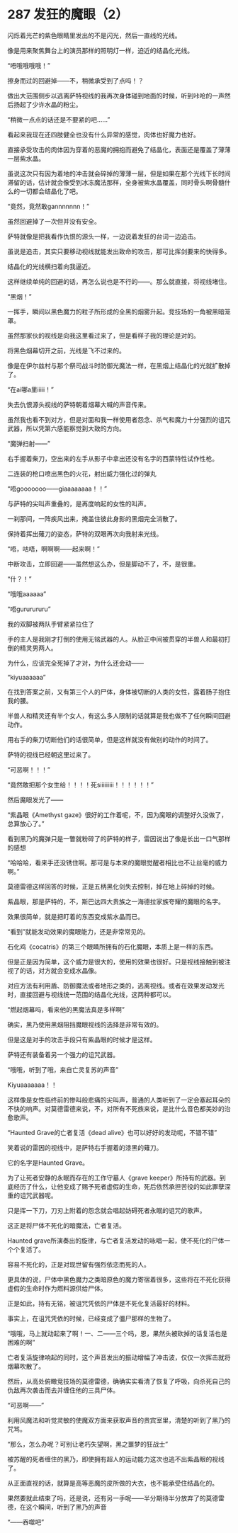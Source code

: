 # 287 发狂的魔眼（2）

闪烁着光芒的紫色眼睛里发出的不是闪光，然后一直线的光线。

像是用来聚焦舞台上的演员那样的照明灯一样，迫近的结晶化光线。

“唔哦哦哦哦！”

擦身而过的回避掉——不，稍微承受到了点吗！？

做出大范围侧步以逃离萨特视线的我再次身体碰到地面的时候，听到咔呛的一声然后扬起了少许水晶的粉尘。

“稍微一点点的话还是不要紧的吧……”

看起来我现在还四肢健全也没有什么异常的感觉，肉体也好魔力也好。

直接承受攻击的肉体因为穿着的恶魔的拥抱而避免了结晶化，表面还是覆盖了薄薄一层紫水晶。

虽说这次只有因为着地的冲击就会碎掉的薄薄一层，但是如果在那个光线下长时间滞留的话，估计就会像受到冰冻魔法那样，全身被紫水晶覆盖，同时骨头啊骨髓什么的一切都会结晶化了吧。

“竟然，竟然敢gannnnnnn！”

虽然回避掉了一次但并没有安全。

萨特就像是把我看作仇恨的源头一样，一边说着发狂的台词一边追击。

虽说是追击，其实只要移动视线就能发出致命的攻击，那可比挥剑要来的快得多。

结晶化的光线横扫着向我逼近。

这样继续单纯的回避的话，再怎么说也是不行的——。那么就直接，将视线堵住。

“黑烟！”

一挥手，瞬间以黑色魔力的粒子所形成的全黑的烟雾升起。竞技场的一角被黑暗笼罩。

虽然那家伙的视线是向我这里看过来了，但是看样子我的理论是对的。

将黑色烟幕切开之前，光线是飞不过来的。

像是在伊尔兹村与那个祭司战斗时防御光魔法一样，在黑烟上结晶化的光就扩散掉了。

“在ai哪a里iiiii！”

失去仇恨源头视线的萨特朝着烟幕大喊的声音传来。

虽然我也看不到对方，但是对面和我一样使用者怨念、杀气和魔力十分强烈的诅咒武器，所以凭第六感能察觉到大致的方向。

“魔弹扫射——”

右手握着柴刀，空出来的左手从影子中拿出还没有名字的西蒙特性试作性枪。

二连装的枪口喷出黑色的火花，射出威力强化过的弹丸

“唔gooooooo——giaaaaaaaa！！”

与萨特的尖叫声重叠的，是再度响起的女性的叫声。

一刹那间，一阵疾风出来，掩盖住彼此身影的黑烟完全消散了。

保持着挥出薙刀的姿态，萨特的双眼再次向我射来光线。

“唔，咕唔，啊啊啊——起来啊！”

中断攻击，立即回避——虽然想这么办，但是脚动不了，不，是很重。

“什？！”

“哦哦aaaaaa”

“唔gururururu”

我的双脚被两队手臂紧紧拉住了

手的主人是我刚才打倒的使用无铭武器的人。从脸正中间被贯穿的半兽人和最初打倒的精灵男两人。

为什么，应该完全死掉了才对，为什么还会动——

“kiyuaaaaaa”

在找到答案之前，又有第三个人的尸体，身体被切断的人类的女性，露着肠子抱住我的腰。

半兽人和精灵还有半个女人，有这么多人限制的话就算是我也做不了任何瞬间回避动作。

用右手的柴刀切断他们的话很简单，但是这样就没有做别的动作的时间了。

萨特的视线已经朝这里过来了。

“可恶啊！！！”

“竟然敢把那个女生给！！！！死siiiiiiiii！！！！！！”

然后魔眼发光了——

“紫晶眼《Amethyst gaze》很好的工作着呢，不，因为魔眼的调整好久没做了，总算放心了。”

看到黑乃的魔弹只是一瞥就粉碎了的萨特的样子，雷因说出了像是长出一口气那样的感想

“哈哈哈，看来手还没锈住啊。那可是与本来的魔眼觉醒者相比也不让丝毫的威力啊。”

莫德雷德这样回答的时候，正是五柄黑化剑失去控制，掉在地上碎掉的时候。

紫晶眼，那是萨特的，不，斯巴达四大贵族之一海德拉家族夸耀的魔眼的名字。

效果很简单，就是把盯着的东西变成紫水晶而已。

“看到”就能发动效果的魔眼能力，还是非常常见的。

石化鸡《cocatris》的第三个眼睛所拥有的石化魔眼，本质上是一样的东西。

但是正是因为简单，这个威力是很大的，使用的效果也很好。只是视线接触到被注视了的话，对方就会变成水晶像。

对应方法有利用盾、防御魔法或者地形之类的，逃离视线。或者在效果发动发光时，直接回避与视线统一范围的结晶化光线，这两种都可以。

“燃起烟幕吗，看来他的黑魔法真是多样啊”

确实，黑乃使用黑烟阻挡魔眼视线的选择是非常有效的。

但是这是对手的攻击手段只有紫晶眼的时候才是这样。

萨特还有装备着另一个强力的诅咒武器。

“哦哦，听到了哦，来自亡灵复苏的声音”

Kiyuaaaaaaa！！

这样像是女性临终前的惨叫般悲痛的尖叫声，普通的人类听到了一定会塞起耳朵的不快的响声。对莫德雷德来说，不，对所有不死族来说，是比什么音色都美妙的治愈歌声。

“Haunted Grave的亡者复活《dead alive》也可以好好的发动呢，不错不错”

笑着说的雷因的视线中，是萨特右手握着的漆黑的薙刀。

它的名字是Haunted Grave。

为了让死者安静的永眠而存在的工作守墓人《grave keeper》所持有的武器。到底经历了什么，让他变成了赐予死者虚假的生命，死后依然承担苦役的如此罪孽深重的诅咒武器呢。

只是挥一下刀，刀刃上附着的怨念就会唱起妨碍死者永眠的诅咒的歌声。

这正是将尸体不死化的暗魔法，亡者复活。

Haunted grave所演奏出的旋律，与亡者复活发动的咏唱一起，使不死化的尸体一个个复活了。

容易不死化的，正是对现世留有强烈依恋而死的人。

更具体的说，尸体中黑色魔力之类暗原色的魔力寄宿着很多，这些将在不死化获得虚假的生命时作为燃料源供给尸体。

正是如此，持有无铭，被诅咒凭依的尸体是不死化复活最好的材料。

事实上，在诅咒凭依的时候，已经变成了僵尸那样的生物了。

“哦哦，马上就动起来了啊！一、二——三个吗，恩，果然头被砍掉的话复活也是困难的啊”

亡者复活旋律响起的同时，这个声音发出的振动增幅了冲击波，仅仅一次挥击就将烟幕吹散了。

然后，从高处俯瞰竞技场的莫德雷德，确确实实看清了恢复了呼吸，向杀死自己的仇敌再次袭击而去并缠住他的三具尸体。

“可恶啊——”

利用风魔法和听觉灵敏的使魔双方面来获取声音的贵宾室里，清楚的听到了黑乃的咒骂。

“那么，怎么办呢？可别让老朽失望啊，黑之噩梦的狂战士”

被苏醒的死者缠住的黑乃，即使拥有超人的运动能力这次也逃不出紫晶眼的视线了。

从正面直视的话，就算是高等恶魔的皮所做的大衣，也不能承受住结晶化的。

果然要就此结束了吗，还是说，还有另一手呢——半分期待半分放弃了的莫德雷德，在这个瞬间，听到了黑乃的声音

“——吞噬吧”
